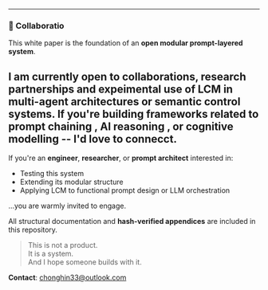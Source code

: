 ---

### 💬 Collaboratio


This white paper is the foundation of an **open modular prompt-layered system**.

I am currently open to collaborations, research partnerships and expeimental use of LCM in multi-agent architectures or semantic control systems.
If you're building frameworks related to prompt chaining , AI reasoning , or cognitive modelling -- I'd love to connecct.
----

If you're an **engineer**, **researcher**, or **prompt architect** interested in:
- Testing this system
- Extending its modular structure
- Applying LCM to functional prompt design or LLM orchestration

...you are warmly invited to engage.

All structural documentation and **hash-verified appendices** are included in this repository.

> This is not a product.  
> It is a system.  
> And I hope someone builds with it.

**Contact**: chonghin33@outlook.com

